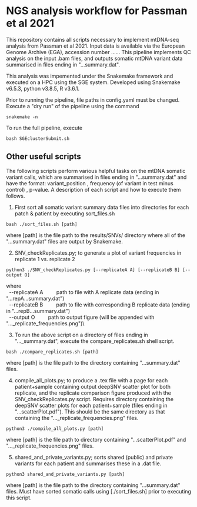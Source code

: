 # NGS analysis workflow for Passman et al 2021

This repository contains all scripts necessary to implement mtDNA-seq analysis from Passman et al 2021. Input data is available via the European Genome Archive (EGA), accession number ...... This pipeline implements QC analysis on the input .bam files, and outputs somatic mtDNA variant data summarised in files ending in "...summary.dat".

This analysis was impemented under the Snakemake framework and executed on a HPC using the SGE system. Developed using Snakemake v6.5.3, python v3.8.5, R v3.6.1. 

Prior to running the pipeline, file paths in config.yaml must be changed. Execute a "dry run" of the pipeline using the command

```
snakemake -n
``` 

To run the full pipeline, execute 

```
bash SGEclusterSubmit.sh
```

## Other useful scripts

The following scripts perform various helpful tasks on the mtDNA somatic variant calls, which are summarised in files ending in "...summary.dat" and have the format: variant\_position , frequency (of variant in test minus control) , p-value. A description of each script and how to execute them follows.

1. First sort all somatic variant summary data files into directories for each patch & patient by executing sort\_files.sh

```
bash ./sort_files.sh [path]
```

where [path] is the file path to the results/SNVs/ directory where all of the "...summary.dat" files are output by Snakemake.


2. SNV\_checkReplicates.py; to generate a plot of variant frequencies in replicate 1 vs. replicate 2

```
python3 ./SNV_checkReplicates.py [--replicateA A] [--replicateB B] [--output O]
```

where\
&nbsp;  --replicateA A &emsp;&emsp;	path to file with A replicate data (ending in "...repA...summary.dat")\
&nbsp;  --replicateB B &emsp;&emsp;     path to file with corresponding B replicate data (ending in "...repB...summary.dat")\
&nbsp;  --output O &emsp;&emsp;     path to output figure (will be appended with "...\_replicate\_frequencies.png")\


3. To run the above script on a directory of files ending in "...\_summary.dat", execute the compare\_replicates.sh shell script.

```
bash ./compare_replicates.sh [path]
```

where [path] is the file path to the directory containing "...summary.dat" files.


4. compile\_all\_plots.py; to produce a .tex file with a page for each patient+sample containing output deepSNV scatter plot for both replicate, and the replicate comparison figure produced with the SNV\_checkReplicates.py script. Requires directory containing the deepSNV scatter plots for each patient+sample (files ending in "...scatterPlot.pdf"). This should be the same directory as that containing the "...\_replicate\_frequencies.png" files.

```
python3 ./compile_all_plots.py [path]
```

where [path] is the file path to directory containing "...scatterPlot.pdf" and "...\_replicate\_frequencies.png" files.


5. shared\_and\_private\_variants.py; sorts shared (public) and private variants for each patient and summarises these in a .dat file.

```
python3 shared_and_private_variants.py [path]
```

where [path] is the file path to the directory containing "...summary.dat" files. Must have sorted somatic calls using [./sort\_files.sh] prior to executing this script.




